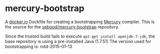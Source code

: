 mercury-bootstrap
=================

A [docker.io](https://www.docker.io) Dockfile for creating a bootstrapping [Mercury](https://github.com/Mercury-Language/mercury) compiler.
This is the source for the [sebgod/mercury-bootstrap](https://index.docker.io/u/sebgod/mercury-bootstrap) repository.

Since the trusted build fails to execute `apt-get install openjdk-7-jdk`, the base repository is using a pre-installed Java (1.7.51)
The version used for bootstrapping is: rotd-2015-01-13

